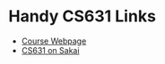 # Handy CS631 Links

- [Course Webpage](https://cslu.ohsu.edu/~bedricks/courses/cs631/)
- [CS631 on Sakai](https://sakai.ohsu.edu/portal/site/CS-631-1-31934-Sp20)

